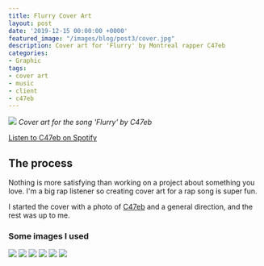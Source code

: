 ```yaml
---
title: Flurry Cover Art
layout: post
date: '2019-12-15 00:00:00 +0000'
featured_image: "/images/blog/post3/cover.jpg"
description: Cover art for 'Flurry' by Montreal rapper C47eb
categories:
- Graphic
tags:
- cover art
- music
- client
- c47eb
---
```


![](/images/blog/post3/cover.jpg)
*Cover art for the song 'Flurry' by C47eb*

[Listen to C47eb on Spotify](https://open.spotify.com/artist/7ikcvK3cd6JrXFfyVMwbHV)

## The process
Nothing is more satisfying than working on a project about something you love. I'm a big rap listener so creating cover art for a rap song is super fun.

I started the cover with a photo of  [C47eb](https://open.spotify.com/artist/7ikcvK3cd6JrXFfyVMwbHV)  and a general direction, and the rest was up to me.

### Some images I used

<div class="gallery" data-columns="3">
	<img src="/images/blog/post3/asset1.jpg">
	<img src="/images/blog/post3/asset2.jpg">
	<img src="/images/blog/post3/asset3.jpg">
	<img src="/images/blog/post3/asset4.jpg">
	<img src="/images/blog/post3/asset5.jpg">
	<img src="/images/blog/post3/asset6.jpg">
</div>